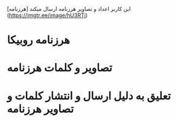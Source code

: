 این کاربر اعداد و تصاویر هرزنامه ارسال میکند
[هرزنامه]
(https://imgtr.ee/image/hU3RTj)
# هرزنامه روبیکا
# تصاویر و کلمات هرزنامه
# تعلیق به دلیل ارسال و انتشار کلمات و تصاویر هرزنامه
